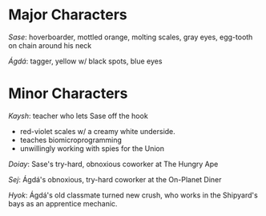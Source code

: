 # Major Characters
*Sase*: hoverboarder, mottled orange, molting scales, gray eyes, egg-tooth on chain around his neck

*Ágdá*: tagger, yellow w/ black spots, blue eyes


# Minor Characters
*Kaysh*: teacher who lets Sase off the hook

- red-violet scales w/ a creamy white underside.
- teaches biomicroprogramming
- unwillingly working with spies for the Union

*Doiay*: Sase's try-hard, obnoxious coworker at The Hungry Ape

*Sej*: Ágdá's obnoxious, try-hard coworker at the On-Planet Diner

*Hyok*: Ágdá's old classmate turned new crush, who works in the Shipyard's bays as an apprentice mechanic.